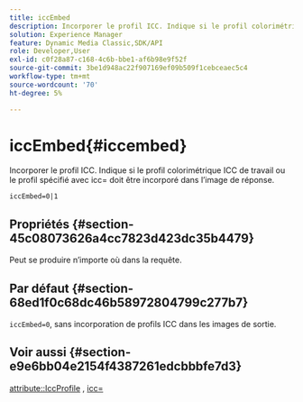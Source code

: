 ```yaml
---
title: iccEmbed
description: Incorporer le profil ICC. Indique si le profil colorimétrique ICC de travail ou le profil spécifié avec icc= doit être incorporé dans l’image de réponse.
solution: Experience Manager
feature: Dynamic Media Classic,SDK/API
role: Developer,User
exl-id: c0f28a87-c168-4c6b-bbe1-af6b98e9f52f
source-git-commit: 3be1d948ac22f907169ef09b509f1cebceaec5c4
workflow-type: tm+mt
source-wordcount: '70'
ht-degree: 5%

---
```


# iccEmbed{#iccembed}

Incorporer le profil ICC. Indique si le profil colorimétrique ICC de travail ou le profil spécifié avec icc= doit être incorporé dans l’image de réponse.

`iccEmbed=0|1`

## Propriétés {#section-45c08073626a4cc7823d423dc35b4479}

Peut se produire n’importe où dans la requête.

## Par défaut {#section-68ed1f0c68dc46b58972804799c277b7}

`iccEmbed=0`, sans incorporation de profils ICC dans les images de sortie.

## Voir aussi {#section-e9e6bb04e2154f4387261edcbbbfe7d3}

[attribute::IccProfile](../../../../../ir-api/material-cat/image-rendering-api-ref/c-ir-material-catalog/c-ir-attributes-reference/r-ir-iccprofilegray.md#reference-712f1d0dcca748df9aaf495681bb39e6) , [icc=](../../../../../ir-api/http-protocol/image-rendering-api-ref/c-ir-http-protocol-ref/c-ir-http-protocol-command-reference/r-ir-icc.md#reference-86a2fff3cef24982ad2063d977a16e06)
